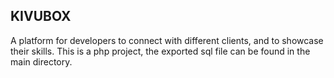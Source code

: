 ## KIVUBOX
A platform for developers to connect with different clients, and to showcase their skills.
This is a php project, the exported sql file can be found in the main directory.
